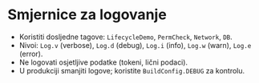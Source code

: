 # Smjernice za logovanje

- Koristiti dosljedne tagove: `LifecycleDemo`, `PermCheck`, `Network`, `DB`.
- Nivoi: `Log.v` (verbose), `Log.d` (debug), `Log.i` (info), `Log.w` (warn), `Log.e` (error).
- Ne logovati osjetljive podatke (tokeni, lični podaci).
- U produkciji smanjiti logove; koristite `BuildConfig.DEBUG` za kontrolu.